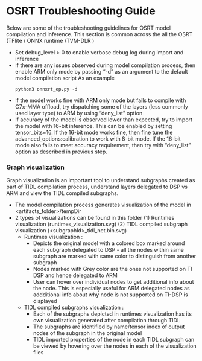 # OSRT Troubleshooting Guide


Below are some of the troubleshooting guidelines for OSRT model compilation and inference. This section is common across the all the OSRT (TFlite / ONNX runtime /TVM-DLR )

* Set debug_level > 0 to enable verbose debug log during import and inference
* If there are any issues observed during model compilation process, then enable ARM only mode by passing “-d” as an argument to the default model compilation script 
As an example
    ```
    python3 onnxrt_ep.py -d
    ```
* If the model works fine with ARM only mode but fails to compile with C7x-MMA offload, try dispatching some of the layers (less commonly used layer type) to ARM by using “deny_list” option
* If accuracy of the model is observed lower than expected, try to import the model with 16-bit inference. This can be enabled by setting tensor_bits=16. If the 16-bit mode works fine, then fine tune the advanced_options:calibration to work with 8-bit mode. If the 16-bit mode also fails to meet accuracy requirement, then try with “deny_list” option as described in previous step.

### Graph visualization
Graph visualization is an important tool to understand subgraphs created as part of TIDL compilation process, understand layers delegated to DSP vs ARM and view the TIDL compiled subgraphs.

* The model compilation process generates visualization of the model in <artifacts_folder>/tempDir
* 2 types of visualizations can be found in this folder (1) Runtimes visualization (runtimes_visualization.svg) (2) TIDL compiled subgraph visualization (\<subgraphId>_tidl_net.bin.svg)
  * Runtimes visualization : 
    * Depicts the original model with a colored box marked around each subgraph delegated to DSP - all the nodes within same subgraph are marked with same color to distinguish from another subgraph
    * Nodes marked with Grey color are the ones not supported on TI DSP and hence delegated to ARM
    * User can hover over individual nodes to get additional info about the node. This is especially useful for ARM delegated nodes as addditional info about why node is not supported on TI-DSP is displayed
  * TIDL compiled subgraphs visualization :
    * Each of the subgraphs depicted in runtimes visualization has its own visualization generated after compilation through TIDL
    * The subgraphs are identified by name/tensor index of output nodes of the subgraph in the original model
    * TIDL imported properties of the node in each TIDL subgraph can be viewed by hovering over the nodes in each of the visualization files
